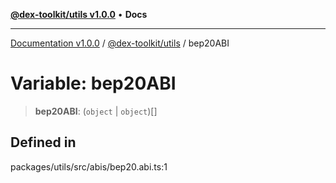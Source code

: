 [**@dex-toolkit/utils v1.0.0**](../README.md) • **Docs**

***

[Documentation v1.0.0](../../../packages.md) / [@dex-toolkit/utils](../README.md) / bep20ABI

# Variable: bep20ABI

> **bep20ABI**: (`object` \| `object`)[]

## Defined in

packages/utils/src/abis/bep20.abi.ts:1

